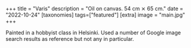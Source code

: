 +++
title = "Varis"
description = "Oil on canvas. 54 cm ⨯ 65 cm."
date = "2022-10-24"
[taxonomies]
tags=["featured"]
[extra]
image = "main.jpg"
+++

Painted in a hobbyist class in Helsinki. Used a number of Google image search results as reference but not any in particular.
